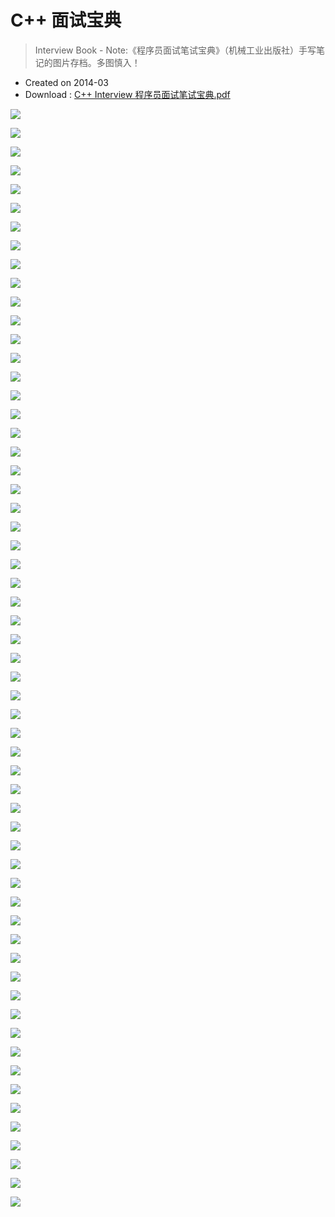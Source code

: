 # C++ 面试宝典

> Interview Book - Note:《程序员面试笔试宝典》（机械工业出版社）手写笔记的图片存档。多图慎入！

- Created on 2014-03
- Download : [C++ Interview 程序员面试笔试宝典.pdf](https://att.icehe.xyz//pdf%2FC%2B%2B%20Interview%20%E7%A8%8B%E5%BA%8F%E5%91%98%E9%9D%A2%E8%AF%95%E7%AC%94%E8%AF%95%E5%AE%9D%E5%85%B8.pdf)

![](https://img.icehe.xyz/C%2B%2B%20Interview%20Book/interview_book%20%281%29.jpg)

![](https://img.icehe.xyz/C%2B%2B%20Interview%20Book/interview_book%20%282%29.jpg)

![](https://img.icehe.xyz/C%2B%2B%20Interview%20Book/interview_book%20%283%29.jpg)

![](https://img.icehe.xyz/C%2B%2B%20Interview%20Book/interview_book%20%284%29.jpg)

![](https://img.icehe.xyz/C%2B%2B%20Interview%20Book/interview_book%20%285%29.jpg)

![](https://img.icehe.xyz/C%2B%2B%20Interview%20Book/interview_book%20%286%29.jpg)

![](https://img.icehe.xyz/C%2B%2B%20Interview%20Book/interview_book%20%287%29.jpg)

![](https://img.icehe.xyz/C%2B%2B%20Interview%20Book/interview_book%20%288%29.jpg)

![](https://img.icehe.xyz/C%2B%2B%20Interview%20Book/interview_book%20%289%29.jpg)

![](https://img.icehe.xyz/C%2B%2B%20Interview%20Book/interview_book%20%2810%29.jpg)

![](https://img.icehe.xyz/C%2B%2B%20Interview%20Book/interview_book%20%2811%29.jpg)

![](https://img.icehe.xyz/C%2B%2B%20Interview%20Book/interview_book%20%2812%29.jpg)

![](https://img.icehe.xyz/C%2B%2B%20Interview%20Book/interview_book%20%2813%29.jpg)

![](https://img.icehe.xyz/C%2B%2B%20Interview%20Book/interview_book%20%2814%29.jpg)

![](https://img.icehe.xyz/C%2B%2B%20Interview%20Book/interview_book%20%2815%29.jpg)

![](https://img.icehe.xyz/C%2B%2B%20Interview%20Book/interview_book%20%2816%29.jpg)

![](https://img.icehe.xyz/C%2B%2B%20Interview%20Book/interview_book%20%2817%29.jpg)

![](https://img.icehe.xyz/C%2B%2B%20Interview%20Book/interview_book%20%2818%29.jpg)

![](https://img.icehe.xyz/C%2B%2B%20Interview%20Book/interview_book%20%2819%29.jpg)

![](https://img.icehe.xyz/C%2B%2B%20Interview%20Book/interview_book%20%2820%29.jpg)

![](https://img.icehe.xyz/C%2B%2B%20Interview%20Book/interview_book%20%2821%29.jpg)

![](https://img.icehe.xyz/C%2B%2B%20Interview%20Book/interview_book%20%2822%29.jpg)

![](https://img.icehe.xyz/C%2B%2B%20Interview%20Book/interview_book%20%2823%29.jpg)

![](https://img.icehe.xyz/C%2B%2B%20Interview%20Book/interview_book%20%2824%29.jpg)

![](https://img.icehe.xyz/C%2B%2B%20Interview%20Book/interview_book%20%2825%29.jpg)

![](https://img.icehe.xyz/C%2B%2B%20Interview%20Book/interview_book%20%2826%29.jpg)

![](https://img.icehe.xyz/C%2B%2B%20Interview%20Book/interview_book%20%2827%29.jpg)

![](https://img.icehe.xyz/C%2B%2B%20Interview%20Book/interview_book%20%2828%29.jpg)

![](https://img.icehe.xyz/C%2B%2B%20Interview%20Book/interview_book%20%2829%29.jpg)

![](https://img.icehe.xyz/C%2B%2B%20Interview%20Book/interview_book%20%2830%29.jpg)

![](https://img.icehe.xyz/C%2B%2B%20Interview%20Book/interview_book%20%2831%29.jpg)

![](https://img.icehe.xyz/C%2B%2B%20Interview%20Book/interview_book%20%2832%29.jpg)

![](https://img.icehe.xyz/C%2B%2B%20Interview%20Book/interview_book%20%2833%29.jpg)

![](https://img.icehe.xyz/C%2B%2B%20Interview%20Book/interview_book%20%2834%29.jpg)

![](https://img.icehe.xyz/C%2B%2B%20Interview%20Book/interview_book%20%2835%29.jpg)

![](https://img.icehe.xyz/C%2B%2B%20Interview%20Book/interview_book%20%2836%29.jpg)

![](https://img.icehe.xyz/C%2B%2B%20Interview%20Book/interview_book%20%2837%29.jpg)

![](https://img.icehe.xyz/C%2B%2B%20Interview%20Book/interview_book%20%2838%29.jpg)

![](https://img.icehe.xyz/C%2B%2B%20Interview%20Book/interview_book%20%2839%29.jpg)

![](https://img.icehe.xyz/C%2B%2B%20Interview%20Book/interview_book%20%2840%29.jpg)

![](https://img.icehe.xyz/C%2B%2B%20Interview%20Book/interview_book%20%2841%29.jpg)

![](https://img.icehe.xyz/C%2B%2B%20Interview%20Book/interview_book%20%2842%29.jpg)

![](https://img.icehe.xyz/C%2B%2B%20Interview%20Book/interview_book%20%2843%29.jpg)

![](https://img.icehe.xyz/C%2B%2B%20Interview%20Book/interview_book%20%2844%29.jpg)

![](https://img.icehe.xyz/C%2B%2B%20Interview%20Book/interview_book%20%2845%29.jpg)

![](https://img.icehe.xyz/C%2B%2B%20Interview%20Book/interview_book%20%2846%29.jpg)

![](https://img.icehe.xyz/C%2B%2B%20Interview%20Book/interview_book%20%2847%29.jpg)

![](https://img.icehe.xyz/C%2B%2B%20Interview%20Book/interview_book%20%2848%29.jpg)

![](https://img.icehe.xyz/C%2B%2B%20Interview%20Book/interview_book%20%2849%29.jpg)

![](https://img.icehe.xyz/C%2B%2B%20Interview%20Book/interview_book%20%2850%29.jpg)

![](https://img.icehe.xyz/C%2B%2B%20Interview%20Book/interview_book%20%2851%29.jpg)

![](https://img.icehe.xyz/C%2B%2B%20Interview%20Book/interview_book%20%2852%29.jpg)

![](https://img.icehe.xyz/C%2B%2B%20Interview%20Book/interview_book%20%2853%29.jpg)

![](https://img.icehe.xyz/C%2B%2B%20Interview%20Book/interview_book%20%2854%29.jpg)

![](https://img.icehe.xyz/C%2B%2B%20Interview%20Book/interview_book%20%2855%29.jpg)

![](https://img.icehe.xyz/C%2B%2B%20Interview%20Book/interview_book%20%2856%29.jpg)

![](https://img.icehe.xyz/C%2B%2B%20Interview%20Book/interview_book%20%2857%29.jpg)

![](https://img.icehe.xyz/C%2B%2B%20Interview%20Book/interview_book%20%2858%29.jpg)

![](https://img.icehe.xyz/C%2B%2B%20Interview%20Book/interview_book%20%2859%29.jpg)
